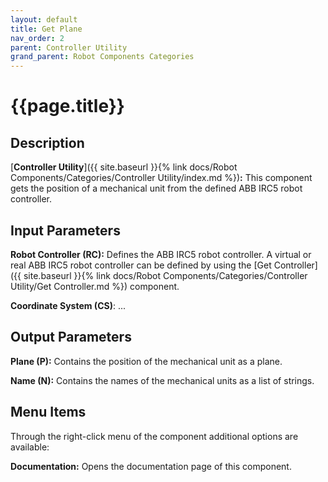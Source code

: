 ```yaml
---
layout: default
title: Get Plane
nav_order: 2
parent: Controller Utility
grand_parent: Robot Components Categories
---
```


# **{{page.title}}**

## **Description**

[**Controller Utility**]({{ site.baseurl }}{% link docs/Robot Components/Categories/Controller Utility/index.md %})**:** This component gets the position of a mechanical unit from the defined ABB IRC5 robot controller.

## **Input Parameters**

**Robot Controller (RC):** Defines the ABB IRC5 robot controller. A virtual or real ABB IRC5 robot controller can be defined by using the [Get Controller]({{ site.baseurl }}{% link docs/Robot Components/Categories/Controller Utility/Get Controller.md %}) component.

**Coordinate System (CS)**: ...

## **Output Parameters**

**Plane (P):** Contains the position of the mechanical unit as a plane.

**Name (N):** Contains the names of the mechanical units as a list of strings.

## **Menu Items**

Through the right-click menu of the component additional options are available:

**Documentation:** Opens the documentation page of this component.


